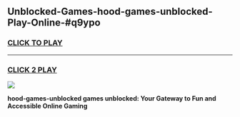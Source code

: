 
## Unblocked-Games-hood-games-unblocked-Play-Online-#q9ypo
<h3>
<a href="https://premium.freeplayer.one?title=hood-games-unblocked&ref=27F">CLICK TO PLAY</a></h3>
<hr>

<h3>
<a href="https://premium.freeplayer.one?title=hood-games-unblocked&ref=27F">CLICK 2 PLAY</a>
  
</h3>

<a href="https://premium.freeplayer.one?title=hood-games-unblocked&ref=27F"><img src="https://clearcache.store/games.png"></a>


**hood-games-unblocked games unblocked: Your Gateway to Fun and Accessible Online Gaming**
